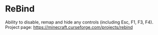 # ReBind

Ability to disable, remap and hide any controls (including Esc, F1, F3, F4). Project page: https://minecraft.curseforge.com/projects/rebind
